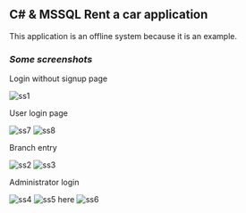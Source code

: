 ## **C# & MSSQL Rent a car application**

This application is an offline system because it is an example.

### ***Some screenshots***

Login without signup page

![ss1](https://i.ibb.co/kMxXSXD/Screenshot-1.png)

User login page

![ss7](https://i.ibb.co/QHH0T1L/Screenshot-7.png)
![ss8](https://i.ibb.co/JcP1mDJ/Screenshot-8.png)

Branch entry

![ss2](https://i.ibb.co/t4WXGkt/Screenshot-2.png)
![ss3](https://i.ibb.co/yyvxw52/Screenshot-3.png)
  
Administrator login

![ss4](https://i.ibb.co/7vXKMF6/Screenshot-4.png)
![ss5 here](https://i.ibb.co/MGZBRD3/Screenshot-5.png)
![ss6](https://i.ibb.co/QHhX2JZ/Screenshot-6.png)
